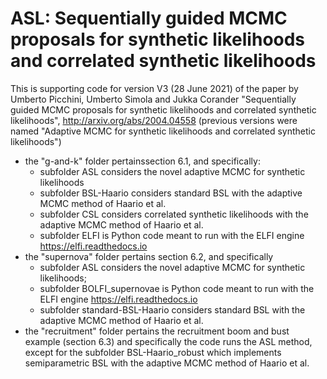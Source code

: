 # ASL: Sequentially guided MCMC proposals for synthetic likelihoods and correlated synthetic likelihoods

This is supporting code for version V3 (28 June 2021) of the paper by Umberto Picchini, Umberto Simola and Jukka Corander "Sequentially guided MCMC proposals for synthetic likelihoods and correlated synthetic likelihoods", http://arxiv.org/abs/2004.04558 (previous versions were named "Adaptive MCMC for synthetic likelihoods and correlated synthetic likelihoods")

- the "g-and-k" folder pertainssection 6.1, and specifically:
    - subfolder ASL considers the novel adaptive MCMC for synthetic likelihoods
    - subfolder BSL-Haario considers standard BSL with the adaptive MCMC method of Haario et al.
    - subfolder CSL considers correlated synthetic likelihoods with the adaptive MCMC method of Haario et al.
    - subfolder ELFI is Python code meant to run with the ELFI engine https://elfi.readthedocs.io
- the "supernova" folder pertains section 6.2, and specifically
    - subfolder ASL considers the novel adaptive MCMC for synthetic likelihoods;
    - subfolder BOLFI_supernovae is Python code meant to run with the ELFI engine https://elfi.readthedocs.io
    - subfolder standard-BSL-Haario considers standard BSL with the adaptive MCMC method of Haario et al.
- the "recruitment" folder pertains the recruitment boom and bust example (section 6.3) and specifically the code runs the ASL method, except for
      the subfolder BSL-Haario_robust which implements semiparametric BSL with the adaptive MCMC method of Haario et al.

     
